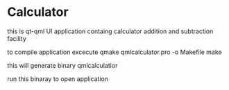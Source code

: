 # Calculator
this is qt-qml UI application containg calculator addition and subtraction facility

to compile application excecute 
qmake qmlcalculator.pro -o Makefile
make

this will generate binary qmlcalculatior

run this binaray to open application
